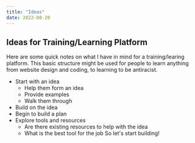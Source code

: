 ```yaml
---
title: "Ideas"
date: 2022-08-20
---
```

## Ideas for Training/Learning Platform
Here are some quick notes on what I have in mind for a training/learing platform. This basic structure might be used for people to learn anything from website design and coding, to learning to be antiracist.
- Start with an idea
  - Help them form an idea
  - Provide examples
  - Walk them through
- Build on the idea
- Begin to build a plan
- Explore tools and resources
  - Are there existing resources to help with the idea
  - What is the best tool for the job 
So let's start building!
